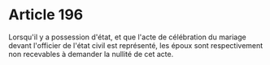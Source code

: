 # Article 196

Lorsqu'il y a possession d'état, et que l'acte de célébration du mariage devant l'officier de l'état civil est représenté, les époux sont respectivement non recevables à demander la nullité de cet acte.